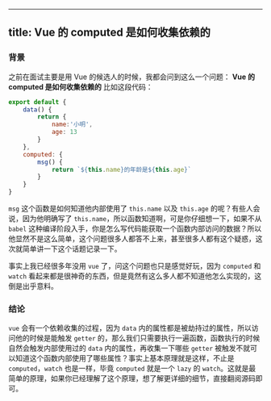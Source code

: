 
---
title: Vue 的 computed 是如何收集依赖的
---

### 背景
之前在面试主要是用 Vue 的候选人的时候，我都会问到这么一个问题：
**Vue 的 computed 是如何收集依赖的**
比如这段代码：
``` javascript
export default {
    data() {
        return {
            name:'小明',
            age: 13
        }
    },
    computed: {
        msg() {
            return `${this.name}的年龄是${this.age}`
        }
    }
}
```
`msg` 这个函数是如何知道他内部使用了 `this.name` 以及 `this.age` 的呢？有些人会说，因为他明确写了 `this.name`，所以函数知道啊，可是你仔细想一下，如果不从 `babel` 这种编译阶段入手，你是怎么写代码能获取一个函数内部访问的数据？所以他显然不是这么简单，这个问题很多人都答不上来，甚至很多人都有这个疑惑，这次就简单讲一下这个话题记录一下。

事实上我已经很多年没用 `vue` 了，问这个问题也只是感觉好玩，因为 `computed` 和 `watch` 看起来都是很神奇的东西，但是竟然有这么多人都不知道他怎么实现的，这倒是出乎意料。

### 结论
`vue` 会有一个依赖收集的过程，因为 `data` 内的属性都是被劫持过的属性，所以访问他的时候是能触发 `getter` 的，那么我们只需要执行一遍函数，函数执行的时候自然会触发内部使用过的 `data` 内的属性，再收集一下哪些 `getter` 被触发不就可以知道这个函数内部使用了哪些属性？事实上基本原理就是这样，不止是`computed`，`watch` 也是一样，毕竟 `computed` 就是一个 `lazy` 的 `watch`。这就是最简单的原理，如果你已经理解了这个原理，想了解更详细的细节，直接翻阅源码即可。
